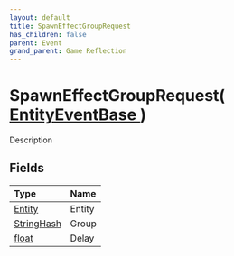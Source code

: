 ```yaml
---
layout: default
title: SpawnEffectGroupRequest
has_children: false
parent: Event
grand_parent: Game Reflection
---
```

# SpawnEffectGroupRequest( [ EntityEventBase ](/riftbreaker-wiki/docs/game-reflection/events/entity_event_base/) )
Description 

## Fields

| Type | Name |
|:----------|:--------------|
| [Entity](/riftbreaker-wiki/docs/game-reflection/classes/entity/) | Entity |
| [StringHash](/riftbreaker-wiki/docs/game-reflection/classes/string_hash/) | Group |
| [float](/riftbreaker-wiki/docs/game-reflection/components/float/) | Delay |


